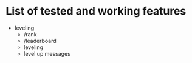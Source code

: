 # List of tested and working features

- leveling
  - /rank
  - /leaderboard
  - leveling
  - level up messages

